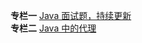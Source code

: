 **专栏一** [Java 面试题，持续更新](https://blog.csdn.net/meism5/article/details/89021536)<br>
**专栏二** [Java 中的代理](https://blog.csdn.net/meism5/article/details/90486450)
